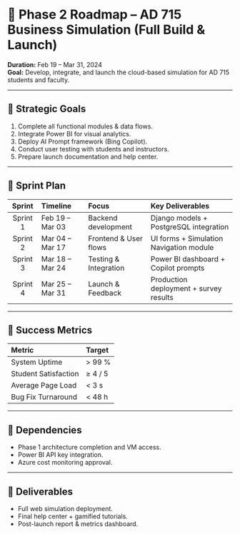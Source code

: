 # 🚀 Phase 2 Roadmap – AD 715 Business Simulation (Full Build & Launch)

**Duration:** Feb 19 – Mar 31, 2024  
**Goal:** Develop, integrate, and launch the cloud-based simulation for AD 715 students and faculty.

---

## 🎯 Strategic Goals
1. Complete all functional modules & data flows.  
2. Integrate Power BI for visual analytics.  
3. Deploy AI Prompt framework (Bing Copilot).  
4. Conduct user testing with students and instructors.  
5. Prepare launch documentation and help center.

---

## 📅 Sprint Plan

| Sprint | Timeline | Focus | Key Deliverables |
|:------:|:----------|:------|:-----------------|
| Sprint 1 | Feb 19 – Mar 03 | Backend development | Django models + PostgreSQL integration |
| Sprint 2 | Mar 04 – Mar 17 | Frontend & User flows | UI forms + Simulation Navigation module |
| Sprint 3 | Mar 18 – Mar 24 | Testing & Integration | Power BI dashboard + Copilot prompts |
| Sprint 4 | Mar 25 – Mar 31 | Launch & Feedback | Production deployment + survey results |

---

## 🧠 Success Metrics
| Metric | Target |
|:-------|:--------|
| System Uptime | > 99 % |
| Student Satisfaction | ≥ 4 / 5 |
| Average Page Load | < 3 s |
| Bug Fix Turnaround | < 48 h |

---

## 🧩 Dependencies
- Phase 1 architecture completion and VM access.  
- Power BI API key integration.  
- Azure cost monitoring approval.  

---

## 🏁 Deliverables
- Full web simulation deployment.  
- Final help center + gamified tutorials.  
- Post-launch report & metrics dashboard.
